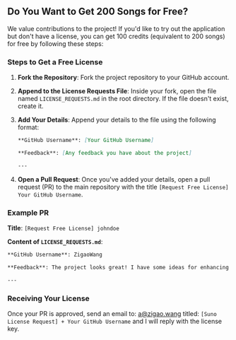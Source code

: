 ## Do You Want to Get 200 Songs for Free?

We value contributions to the project! If you'd like to try out the application but don't have a license, you can get 100 credits (equivalent to 200 songs) for free by following these steps:

### Steps to Get a Free License

1. **Fork the Repository**: Fork the project repository to your GitHub account.

2. **Append to the License Requests File**: Inside your fork, open the file named `LICENSE_REQUESTS.md` in the root directory. If the file doesn't exist, create it.

3. **Add Your Details**: Append your details to the file using the following format:

    ```markdown
    **GitHub Username**: [Your GitHub Username]
    
    **Feedback**: [Any feedback you have about the project]
    
    ---
    ```

4. **Open a Pull Request**: Once you've added your details, open a pull request (PR) to the main repository with the title `[Request Free License] Your GitHub Username`.

### Example PR

**Title**: `[Request Free License] johndoe`

**Content of `LICENSE_REQUESTS.md`**:

```markdown
**GitHub Username**: ZigaoWang

**Feedback**: The project looks great! I have some ideas for enhancing the user experience.

---
```

### Receiving Your License

Once your PR is approved, send an email to: [a@zigao.wang](mailto:a@zigao.wang) titled: `[Suno License Request] + Your GitHub Username` and I will reply with the license key.

